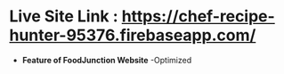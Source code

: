 # Live Site Link : https://chef-recipe-hunter-95376.firebaseapp.com/
- **Feature of FoodJunction Website**
    -Optimized
